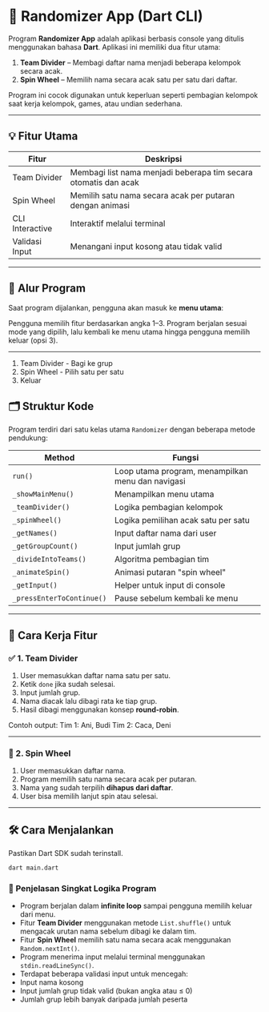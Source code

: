 # 🎲 Randomizer App (Dart CLI)

Program **Randomizer App** adalah aplikasi berbasis console yang ditulis menggunakan bahasa **Dart**. Aplikasi ini memiliki dua fitur utama:

1. **Team Divider** – Membagi daftar nama menjadi beberapa kelompok secara acak.
2. **Spin Wheel** – Memilih nama secara acak satu per satu dari daftar.

Program ini cocok digunakan untuk keperluan seperti pembagian kelompok saat kerja kelompok, games, atau undian sederhana.

---

## 💡 Fitur Utama

| Fitur | Deskripsi |
|-------|-----------|
| Team Divider | Membagi list nama menjadi beberapa tim secara otomatis dan acak |
| Spin Wheel | Memilih satu nama secara acak per putaran dengan animasi |
| CLI Interactive | Interaktif melalui terminal |
| Validasi Input | Menangani input kosong atau tidak valid |

---

## 🧱 Alur Program

Saat program dijalankan, pengguna akan masuk ke **menu utama**:


Pengguna memilih fitur berdasarkan angka 1–3. Program berjalan sesuai mode yang dipilih, lalu kembali ke menu utama hingga pengguna memilih keluar (opsi 3).

---

1. Team Divider - Bagi ke grup
2. Spin Wheel - Pilih satu per satu
3. Keluar

## 🗂️ Struktur Kode

Program terdiri dari satu kelas utama `Randomizer` dengan beberapa metode pendukung:

| Method | Fungsi |
|--------|--------|
| `run()` | Loop utama program, menampilkan menu dan navigasi |
| `_showMainMenu()` | Menampilkan menu utama |
| `_teamDivider()` | Logika pembagian kelompok |
| `_spinWheel()` | Logika pemilihan acak satu per satu |
| `_getNames()` | Input daftar nama dari user |
| `_getGroupCount()` | Input jumlah grup |
| `_divideIntoTeams()` | Algoritma pembagian tim |
| `_animateSpin()` | Animasi putaran "spin wheel" |
| `_getInput()` | Helper untuk input di console |
| `_pressEnterToContinue()` | Pause sebelum kembali ke menu |

---

## 🔧 Cara Kerja Fitur

### ✅ 1. Team Divider
1. User memasukkan daftar nama satu per satu.
2. Ketik `done` jika sudah selesai.
3. Input jumlah grup.
4. Nama diacak lalu dibagi rata ke tiap grup.
5. Hasil dibagi menggunakan konsep **round-robin**.

Contoh output:
Tim 1: Ani, Budi
Tim 2: Caca, Deni

---

### 🎯 2. Spin Wheel
1. User memasukkan daftar nama.
2. Program memilih satu nama secara acak per putaran.
3. Nama yang sudah terpilih **dihapus dari daftar**.
4. User bisa memilih lanjut spin atau selesai.

---

## 🛠️ Cara Menjalankan

Pastikan Dart SDK sudah terinstall.

```bash
dart main.dart
```


### 🧠 Penjelasan Singkat Logika Program

- Program berjalan dalam **infinite loop** sampai pengguna memilih keluar dari menu.
- Fitur **Team Divider** menggunakan metode `List.shuffle()` untuk mengacak urutan nama sebelum dibagi ke dalam tim.
- Fitur **Spin Wheel** memilih satu nama secara acak menggunakan `Random.nextInt()`.
- Program menerima input melalui terminal menggunakan `stdin.readLineSync()`.
- Terdapat beberapa validasi input untuk mencegah:
- Input nama kosong
- Input jumlah grup tidak valid (bukan angka atau ≤ 0)
- Jumlah grup lebih banyak daripada jumlah peserta
